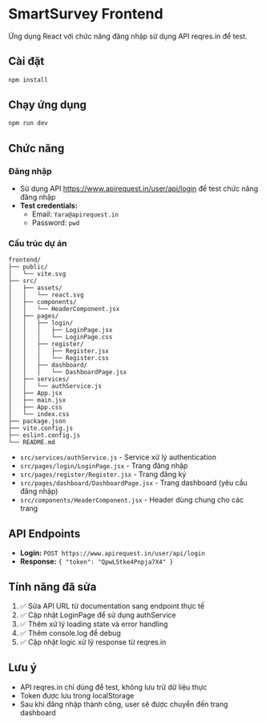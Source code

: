 # SmartSurvey Frontend

Ứng dụng React với chức năng đăng nhập sử dụng API reqres.in để test.

## Cài đặt

```bash
npm install
```

## Chạy ứng dụng

```bash
npm run dev
```

## Chức năng

### Đăng nhập
- Sử dụng API https://www.apirequest.in/user/api/login để test chức năng đăng nhập
- **Test credentials:**
  - Email: `Yara@apirequest.in`
  - Password: `pwd`


### Cấu trúc dự án

```text
frontend/
├── public/
│   └── vite.svg
├── src/
│   ├── assets/
│   │   └── react.svg
│   ├── components/
│   │   └── HeaderComponent.jsx
│   ├── pages/
│   │   ├── login/
│   │   │   ├── LoginPage.jsx
│   │   │   └── LoginPage.css
│   │   ├── register/
│   │   │   ├── Register.jsx
│   │   │   └── Register.css
│   │   ├── dashboard/
│   │   │   └── DashboardPage.jsx
│   ├── services/
│   │   └── authService.js
│   ├── App.jsx
│   ├── main.jsx
│   ├── App.css
│   └── index.css
├── package.json
├── vite.config.js
├── eslint.config.js
└── README.md
```

- `src/services/authService.js` - Service xử lý authentication
- `src/pages/login/LoginPage.jsx` - Trang đăng nhập
- `src/pages/register/Register.jsx` - Trang đăng ký
- `src/pages/dashboard/DashboardPage.jsx` - Trang dashboard (yêu cầu đăng nhập)
- `src/components/HeaderComponent.jsx` - Header dùng chung cho các trang

## API Endpoints

- **Login:** `POST https://www.apirequest.in/user/api/login`
- **Response:** `{ "token": "QpwL5tke4Pnpja7X4" }`

## Tính năng đã sửa

1. ✅ Sửa API URL từ documentation sang endpoint thực tế
2. ✅ Cập nhật LoginPage để sử dụng authService
3. ✅ Thêm xử lý loading state và error handling
4. ✅ Thêm console.log để debug
5. ✅ Cập nhật logic xử lý response từ reqres.in

## Lưu ý

- API reqres.in chỉ dùng để test, không lưu trữ dữ liệu thực
- Token được lưu trong localStorage
- Sau khi đăng nhập thành công, user sẽ được chuyển đến trang dashboard
